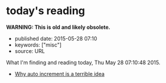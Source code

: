 today\'s reading
================

**WARNING: This is old and likely obsolete.**

-   published date: 2015-05-28 07:10
-   keywords: \[\"misc\"\]
-   source: URL

What I\'m finding and reading today, Thu May 28 07:10:48 2015.

-   [Why auto increment is a terrible idea](https://www.clever-cloud.com/blog/engineering/2015/05/20/Why-Auto-Increment-Is-A-Terrible-Idea/)
